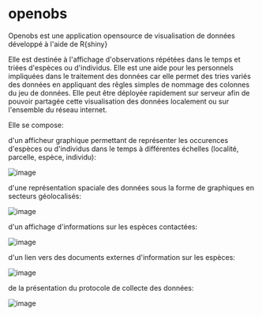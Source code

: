 # openobs
Openobs est une application opensource de visualisation de données développé à l'aide de R{shiny}

Elle est destinée à l'affichage d'observations répétées dans le temps et triées d'espèces ou d'individus.
Elle est une aide pour les personnels impliquées dans le traitement des données car elle permet des tries variés des données en appliquant des rêgles simples de nommage des colonnes du jeu de données.
Elle peut être déployée rapidement sur serveur afin de pouvoir partagée cette visualisation des données localement ou sur l'ensemble du réseau internet.

Elle se compose:

   d'un afficheur graphique permettant de représenter les occurences d'espèces ou d'individus dans le temps à différentes échelles (localité, parcelle, espèce, individu):
   
  ![image](https://user-images.githubusercontent.com/39738426/89901587-96125900-dbe5-11ea-8e4a-2e03bf9d2bb0.png)
        
   d'une représentation spaciale des données sous la forme de graphiques en secteurs géolocalisés:
      
  ![image](https://user-images.githubusercontent.com/39738426/89901696-c22dda00-dbe5-11ea-9513-8a3a671c6223.png)

  d'un affichage d'informations sur les espèces contactées:
  
  ![image](https://user-images.githubusercontent.com/39738426/89902910-52205380-dbe7-11ea-95ab-e68cc8a1db76.png)

  d'un lien vers des documents externes d'information sur les espèces:
  
  ![image](https://user-images.githubusercontent.com/39738426/89902977-649a8d00-dbe7-11ea-99b7-fe977f5d5b63.png)

  de la présentation du protocole de collecte des données:
  
  ![image](https://user-images.githubusercontent.com/39738426/89903067-7e3bd480-dbe7-11ea-8b99-44eef0ac0619.png) 

  
  

